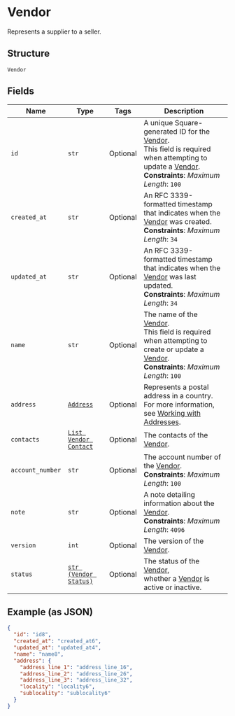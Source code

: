 
# Vendor

Represents a supplier to a seller.

## Structure

`Vendor`

## Fields

| Name | Type | Tags | Description |
|  --- | --- | --- | --- |
| `id` | `str` | Optional | A unique Square-generated ID for the [Vendor](entity:Vendor).<br>This field is required when attempting to update a [Vendor](entity:Vendor).<br>**Constraints**: *Maximum Length*: `100` |
| `created_at` | `str` | Optional | An RFC 3339-formatted timestamp that indicates when the<br>[Vendor](entity:Vendor) was created.<br>**Constraints**: *Maximum Length*: `34` |
| `updated_at` | `str` | Optional | An RFC 3339-formatted timestamp that indicates when the<br>[Vendor](entity:Vendor) was last updated.<br>**Constraints**: *Maximum Length*: `34` |
| `name` | `str` | Optional | The name of the [Vendor](entity:Vendor).<br>This field is required when attempting to create or update a [Vendor](entity:Vendor).<br>**Constraints**: *Maximum Length*: `100` |
| `address` | [`Address`](../../doc/models/address.md) | Optional | Represents a postal address in a country.<br>For more information, see [Working with Addresses](https://developer.squareup.com/docs/build-basics/working-with-addresses). |
| `contacts` | [`List Vendor Contact`](../../doc/models/vendor-contact.md) | Optional | The contacts of the [Vendor](entity:Vendor). |
| `account_number` | `str` | Optional | The account number of the [Vendor](entity:Vendor).<br>**Constraints**: *Maximum Length*: `100` |
| `note` | `str` | Optional | A note detailing information about the [Vendor](entity:Vendor).<br>**Constraints**: *Maximum Length*: `4096` |
| `version` | `int` | Optional | The version of the [Vendor](entity:Vendor). |
| `status` | [`str (Vendor Status)`](../../doc/models/vendor-status.md) | Optional | The status of the [Vendor](../../doc/models/vendor.md),<br>whether a [Vendor](../../doc/models/vendor.md) is active or inactive. |

## Example (as JSON)

```json
{
  "id": "id8",
  "created_at": "created_at6",
  "updated_at": "updated_at4",
  "name": "name8",
  "address": {
    "address_line_1": "address_line_16",
    "address_line_2": "address_line_26",
    "address_line_3": "address_line_32",
    "locality": "locality6",
    "sublocality": "sublocality6"
  }
}
```

